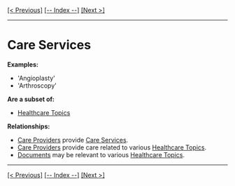 [[< Previous]](care_providers.md) [[-- Index --]](entity_class_index.md) [[Next >]](cities.md)
___
# Care Services

**Examples:**
  * 'Angioplasty'  
  * 'Arthroscopy'  

**Are a subset of:**
  * [Healthcare Topics](healthcare_topics.md)  

**Relationships:**
  * [Care Providers](care_providers.md) provide [Care Services](care_services.md).
  * [Care Providers](care_providers.md) provide care related to various [Healthcare Topics](healthcare_topics.md).
  * [Documents](documents.md) may be relevant to various [Healthcare Topics](healthcare_topics.md).

___
[[< Previous]](care_providers.md) [[-- Index --]](entity_class_index.md) [[Next >]](cities.md)
